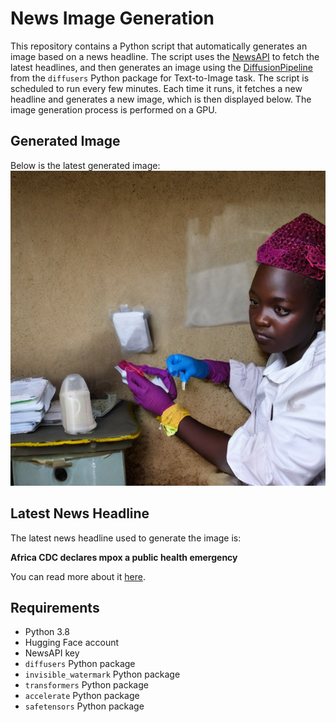 # News Image Generation
This repository contains a Python script that automatically generates an image based on a news headline. The script uses the [NewsAPI](https://newsapi.org/) to fetch the latest headlines, and then generates an image using the [DiffusionPipeline](https://github.com/huggingface/diffusers) from the `diffusers` Python package for Text-to-Image task.
The script is scheduled to run every few minutes. Each time it runs, it fetches a new headline and generates a new image, which is then displayed below. The image generation process is performed on a GPU.

## Generated Image
Below is the latest generated image:
![Generated Image](image.png)

## Latest News Headline
The latest news headline used to generate the image is:

**Africa CDC declares mpox a public health emergency**

You can read more about it [here](https://news.google.com/rss/articles/CBMilgFBVV95cUxQQk5KOUtzLXhHVDBmbFR6MUp0NEFvdDJaeVNPVWgyaS1kV3E1X2tYdUVXOHFNeGtYN1JtdlFEYmVzX1hSQzJpUU1LVkNsdVRFbmdQTjlpRDEzMEVTdDFibU5qOTVvbjlqekNvY3M0eWtudnpHZW5EQzV3blhpNnJzbjV5c2pvV291UVAwMUM0UmNTUTRnWmfSAZsBQVVfeXFMUHcxX0czWkJzd1Q5MEdQNjNxMzlqM3daWFZmRXN4cDVTc2tWTjl3UTRwTlh1MjRGc1VZQTJVaUVwZXV4clpVSnd4bl9VOWJialIyRVctT0VlaUFxWkV5TDVReGIyTlNoMXhSSUN2TERfWS1TU0hKMkRDTWs0WGFvbnlESkdyLUlhX1R3ZXRlc21NWHA3NFVydUx3Y0k?oc=5).

## Requirements
- Python 3.8
- Hugging Face account
- NewsAPI key
- `diffusers` Python package
- `invisible_watermark` Python package
- `transformers` Python package
- `accelerate` Python package
- `safetensors` Python package
